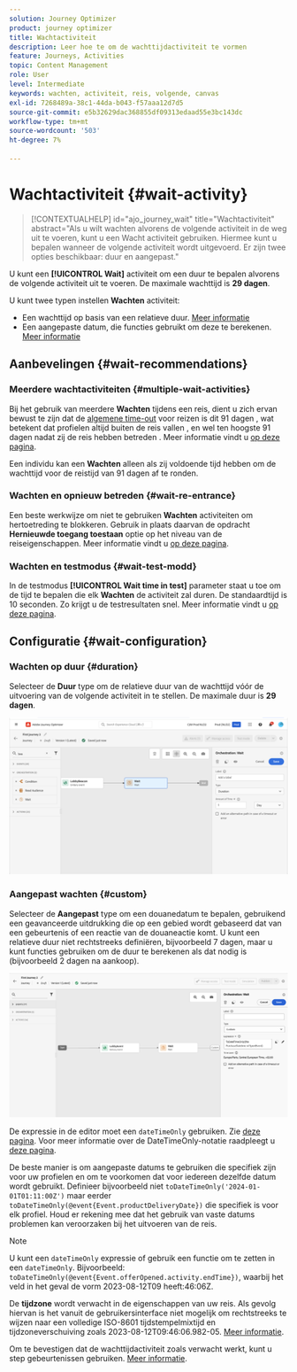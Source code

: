 ```yaml
---
solution: Journey Optimizer
product: journey optimizer
title: Wachtactiviteit
description: Leer hoe te om de wachttijdactiviteit te vormen
feature: Journeys, Activities
topic: Content Management
role: User
level: Intermediate
keywords: wachten, activiteit, reis, volgende, canvas
exl-id: 7268489a-38c1-44da-b043-f57aaa12d7d5
source-git-commit: e5b32629dac368855df09313edaad55e3bc143dc
workflow-type: tm+mt
source-wordcount: '503'
ht-degree: 7%

---
```


# Wachtactiviteit {#wait-activity}

>[!CONTEXTUALHELP]
>id="ajo_journey_wait"
>title="Wachtactiviteit"
>abstract="Als u wilt wachten alvorens de volgende activiteit in de weg uit te voeren, kunt u een Wacht activiteit gebruiken. Hiermee kunt u bepalen wanneer de volgende activiteit wordt uitgevoerd. Er zijn twee opties beschikbaar: duur en aangepast."

U kunt een **[!UICONTROL Wait]** activiteit om een duur te bepalen alvorens de volgende activiteit uit te voeren.  De maximale wachttijd is **29 dagen**.

U kunt twee typen instellen **Wachten** activiteit:

* Een wachttijd op basis van een relatieve duur. [Meer informatie](#duration)
* Een aangepaste datum, die functies gebruikt om deze te berekenen. [Meer informatie](#custom)

<!--
* [Email send time optimization](#email_send_time_optimization)
* [Fixed date](#fixed_date) 
-->

## Aanbevelingen {#wait-recommendations}

### Meerdere wachtactiviteiten {#multiple-wait-activities}

Bij het gebruik van meerdere **Wachten** tijdens een reis, dient u zich ervan bewust te zijn dat de [algemene time-out](journey-properties.md#global_timeout) voor reizen is dit 91 dagen , wat betekent dat profielen altijd buiten de reis vallen , en wel ten hoogste 91 dagen nadat zij de reis hebben betreden . Meer informatie vindt u [op deze pagina](journey-properties.md#global_timeout).

Een individu kan een **Wachten** alleen als zij voldoende tijd hebben om de wachttijd voor de reistijd van 91 dagen af te ronden.

### Wachten en opnieuw betreden {#wait-re-entrance}

Een beste werkwijze om niet te gebruiken **Wachten** activiteiten om hertoetreding te blokkeren. Gebruik in plaats daarvan de opdracht **Hernieuwde toegang toestaan** optie op het niveau van de reiseigenschappen. Meer informatie vindt u [op deze pagina](../building-journeys/journey-properties.md#entrance).

### Wachten en testmodus {#wait-test-modd}

In de testmodus **[!UICONTROL Wait time in test]** parameter staat u toe om de tijd te bepalen die elk **Wachten** de activiteit zal duren. De standaardtijd is 10 seconden. Zo krijgt u de testresultaten snel. Meer informatie vindt u [op deze pagina](../building-journeys/testing-the-journey.md).

## Configuratie {#wait-configuration}

### Wachten op duur {#duration}

Selecteer de **Duur** type om de relatieve duur van de wachttijd vóór de uitvoering van de volgende activiteit in te stellen. De maximale duur is **29 dagen**.

![De wachttijd definiëren](assets/journey55.png)

<!--
## Fixed date wait{#fixed_date}

Select the date for the execution of the next activity.

![](assets/journey56.png)

-->

### Aangepast wachten {#custom}

Selecteer de **Aangepast** type om een douanedatum te bepalen, gebruikend een geavanceerde uitdrukking die op een gebied wordt gebaseerd dat van een gebeurtenis of een reactie van de douaneactie komt. U kunt een relatieve duur niet rechtstreeks definiëren, bijvoorbeeld 7 dagen, maar u kunt functies gebruiken om de duur te berekenen als dat nodig is (bijvoorbeeld 2 dagen na aankoop).

![Een aangepaste wachttijd definiëren met een expressie](assets/journey57.png)

De expressie in de editor moet een `dateTimeOnly` gebruiken. Zie [deze pagina](expression/expressionadvanced.md). Voor meer informatie over de DateTimeOnly-notatie raadpleegt u [deze pagina](expression/data-types.md).

De beste manier is om aangepaste datums te gebruiken die specifiek zijn voor uw profielen en om te voorkomen dat voor iedereen dezelfde datum wordt gebruikt. Definieer bijvoorbeeld niet `toDateTimeOnly('2024-01-01T01:11:00Z')` maar eerder `toDateTimeOnly(@event{Event.productDeliveryDate})` die specifiek is voor elk profiel. Houd er rekening mee dat het gebruik van vaste datums problemen kan veroorzaken bij het uitvoeren van de reis.


>[!NOTE]
>
>U kunt een `dateTimeOnly` expressie of gebruik een functie om te zetten in een `dateTimeOnly`. Bijvoorbeeld: `toDateTimeOnly(@event{Event.offerOpened.activity.endTime})`, waarbij het veld in het geval de vorm 2023-08-12T09 heeft:46:06Z.
>
>De **tijdzone** wordt verwacht in de eigenschappen van uw reis. Als gevolg hiervan is het vanuit de gebruikersinterface niet mogelijk om rechtstreeks te wijzen naar een volledige ISO-8601 tijdstempelmixtijd en tijdzoneverschuiving zoals 2023-08-12T09:46:06.982-05. [Meer informatie](../building-journeys/timezone-management.md).


Om te bevestigen dat de wachttijdactiviteit zoals verwacht werkt, kunt u step gebeurtenissen gebruiken. [Meer informatie](../reports/query-examples.md#common-queries).

<!--## Email send time optimization{#email_send_time_optimization}

This type of wait uses a score calculated in Adobe Experience Platform. The score calculates the propensity to click or open an email in the future based on past behavior. Note that the algorithm calculating the score needs a certain amount of data to work. As a result, when it does not have enough data, the default wait time will apply. At publication time, you'll be notified that the default time applies.

>[!NOTE]
>
>The first event of your journey must have a namespace.
>
>This capability is only available after an **[!UICONTROL Email]** activity. You need to have Adobe Campaign Standard.

1. In the **[!UICONTROL Amount of time]** field, define the number of hours to consider to optimize email sending.
1. In the **[!UICONTROL Optimization type]** field, choose if the optimization should increase clicks or opens.
1. In the **[!UICONTROL Default time]** field, define the default time to wait if the predictive send time score is not available.

    >[!NOTE]
    >
    >Note that the send time score can be unavailable because there is not enough data to perform the calculation. In this case, you will be informed, at publication time, that the default time applies.

![](assets/journey57bis.png)-->
